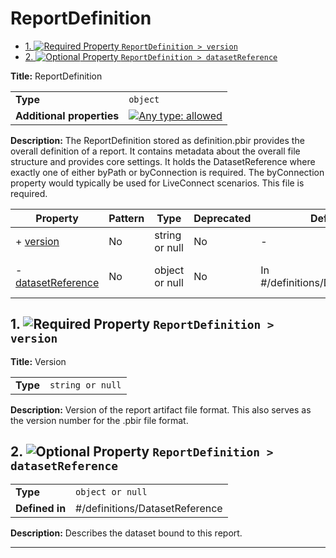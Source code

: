 # ReportDefinition

- [1. ![Required](https://img.shields.io/badge/Required-blue) Property `ReportDefinition > version`](#version)
- [2. ![Optional](https://img.shields.io/badge/Optional-yellow) Property `ReportDefinition > datasetReference`](#datasetReference)

**Title:** ReportDefinition

|                           |                                                                                                                                   |
| ------------------------- | --------------------------------------------------------------------------------------------------------------------------------- |
| **Type**                  | `object`                                                                                                                          |
| **Additional properties** | [![Any type: allowed](https://img.shields.io/badge/Any%20type-allowed-green)](# "Additional Properties of any type are allowed.") |

**Description:** The ReportDefinition stored as definition.pbir provides the overall definition of a report. It contains metadata about the overall file structure and provides core settings. It holds the DatasetReference where exactly one of either byPath or byConnection is required. The byConnection property would typically be used for LiveConnect scenarios. This file is required.

| Property                                 | Pattern | Type           | Deprecated | Definition                        | Title/Description                           |
| ---------------------------------------- | ------- | -------------- | ---------- | --------------------------------- | ------------------------------------------- |
| + [version](#version )                   | No      | string or null | No         | -                                 | Version                                     |
| - [datasetReference](#datasetReference ) | No      | object or null | No         | In #/definitions/DatasetReference | Describes the dataset bound to this report. |

## <a name="version"></a>1. ![Required](https://img.shields.io/badge/Required-blue) Property `ReportDefinition > version`

**Title:** Version

|          |                  |
| -------- | ---------------- |
| **Type** | `string or null` |

**Description:** Version of the report artifact file format.  This also serves as the version number for the .pbir file format.

## <a name="datasetReference"></a>2. ![Optional](https://img.shields.io/badge/Optional-yellow) Property `ReportDefinition > datasetReference`

|                |                                |
| -------------- | ------------------------------ |
| **Type**       | `object or null`               |
| **Defined in** | #/definitions/DatasetReference |

**Description:** Describes the dataset bound to this report.

----------------------------------------------------------------------------------------------------------------------------
